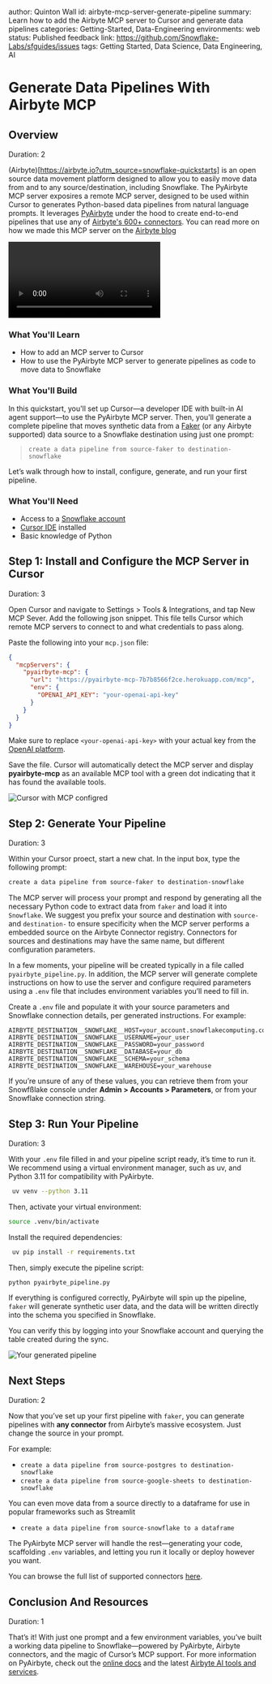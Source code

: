 author: Quinton Wall
id: airbyte-mcp-server-generate-pipeline
summary: Learn how to add the Airbyte MCP server to Cursor and generate data pipelines
categories: Getting-Started, Data-Engineering
environments: web
status: Published
feedback link: https://github.com/Snowflake-Labs/sfguides/issues
tags: Getting Started, Data Science, Data Engineering, AI

# Generate Data Pipelines With Airbyte MCP
<!-- ------------------------ -->
## Overview

Duration: 2

(Airbyte)[https://airbyte.io?utm_source=snowflake-quickstarts] is an open source data movement platform designed to allow you to easily move data from and to any source/destination, including Snowflake. The PyAirbyte MCP server exposires a remote MCP server, designed to be used within Cursor  to generates Python-based data pipelines from natural language prompts. It leverages [PyAirbyte](https://github.com/airbytehq/pyairbyte?utm_source=snowflake-quickstarts) under the hood to create end-to-end pipelines that use any of [Airbyte's 600+ connectors](https://connectors.airbyte.com/files/generated_reports/connector_registry_report.html). You can read more on how we made this MCP server on the [Airbyte blog](https://airbyte.com/blog/how-we-built-an-mcp-server-to-create-data-pipelines?utm_source=snowflake-quickstarts)

<video id="t-o8YIfqA_g"></video>


### What You'll Learn

- How to add an MCP server to Cursor
- How to use the PyAirbyte MCP server to generate pipelines as code to move data to Snowflake

### What You'll Build

In this quickstart, you'll set up Cursor—a developer IDE with built-in AI agent support—to use the PyAirbyte MCP server. Then, you'll generate a complete pipeline that moves synthetic data from a [Faker](https://fakerjs.dev) (or any Airbyte supported) data source to a Snowflake destination using just one prompt:

> `create a data pipeline from source-faker to destination-snowflake`

Let’s walk through how to install, configure, generate, and run your first pipeline.

### What You'll Need

- Access to a [Snowflake account](https://signup.snowflake.com/)
- [Cursor IDE](https://cursor.com/) installed
- Basic knowledge of Python


## Step 1: Install and Configure the MCP Server in Cursor

Duration: 3

Open Cursor and navigate to Settings > Tools & Integrations, and tap New MCP Sever. Add the following json snippet. This file tells Cursor which remote MCP servers to connect to and what credentials to pass along.

Paste the following into your `mcp.json` file:

```json
{
  "mcpServers": {
    "pyairbyte-mcp": {
      "url": "https://pyairbyte-mcp-7b7b8566f2ce.herokuapp.com/mcp",
      "env": {
        "OPENAI_API_KEY": "your-openai-api-key"
      }
    }
  }
}
```

Make sure to replace `<your-openai-api-key>` with your actual key from the [OpenAI platform](https://platform.openai.com/account/api-keys).

Save the file. Cursor will automatically detect the MCP server and display **pyairbyte-mcp** as an available MCP tool with a green dot indicating that it has found the available tools.

![Cursor with MCP configred](assets/cursor.png)

## Step 2: Generate Your Pipeline

Duration: 3

Within your Cursor proect, start a new chat. In the input box, type the following prompt:

```bash
create a data pipeline from source-faker to destination-snowflake
```

The MCP server will process your prompt and respond by generating all the necessary Python code to extract data from `faker` and load it into `Snowflake`. We suggest you prefix your source and destination with `source-` and `destination-` to ensure specificity when the MCP server performs a embedded source on the Airbyte Connector registry. Connectors for sources and destinations may have the same name, but different configuration parameters.

In a few moments, your pipeline will be created typically in a file called `pyairbyte_pipeline.py`. In addition, the MCP server will generate complete instructions on how to use the server and configure required parameters using a  `.env` file that includes environment variables you’ll need to fill in. 

Create a `.env` file and populate it with your source parameters and Snowflake connection details, per generated instructions. For example:

```env
AIRBYTE_DESTINATION__SNOWFLAKE__HOST=your_account.snowflakecomputing.com
AIRBYTE_DESTINATION__SNOWFLAKE__USERNAME=your_user
AIRBYTE_DESTINATION__SNOWFLAKE__PASSWORD=your_password
AIRBYTE_DESTINATION__SNOWFLAKE__DATABASE=your_db
AIRBYTE_DESTINATION__SNOWFLAKE__SCHEMA=your_schema
AIRBYTE_DESTINATION__SNOWFLAKE__WAREHOUSE=your_warehouse
```

If you’re unsure of any of these values, you can retrieve them from your Snowfßlake console under **Admin > Accounts > Parameters**, or from your Snowflake connection string.


## Step 3: Run Your Pipeline

Duration: 3

With your `.env` file filled in and your pipeline script ready, it’s time to run it. We recommend using a virtual environment manager, such as uv, and Python 3.11 for compatibility with PyAirbyte.

```bash
 uv venv --python 3.11
```

Then, activate your virtual environment:

```bash
source .venv/bin/activate
```

Install the required dependencies:

```bash
 uv pip install -r requirements.txt
```

Then, simply execute the pipeline script:

```bash
python pyairbyte_pipeline.py
```

If everything is configured correctly, PyAirbyte will spin up the pipeline, `faker` will generate synthetic user data, and the data will be written directly into the schema you specified in Snowflake.

You can verify this by logging into your Snowflake account and querying the table created during the sync.

![Your generated pipeline](assets/pipeline.png)

## Next Steps

Duration: 2

Now that you’ve set up your first pipeline with `faker`, you can generate pipelines with **any connector** from Airbyte’s massive ecosystem. Just change the source in your prompt.

For example:

- `create a data pipeline from source-postgres to destination-snowflake`
- `create a data pipeline from source-google-sheets to destination-snowflake`

You can even move data from a source directly to a dataframe for use in popular frameworks such as Streamlit

- `create a data pipeline from source-snowflake to a dataframe`

The PyAirbyte MCP server will handle the rest—generating your code, scaffolding `.env` variables, and letting you run it locally or deploy however you want.

You can browse the full list of supported connectors [here](https://connectors.airbyte.com/files/generated_reports/connector_registry_report.html).

## Conclusion And Resources

Duration: 1

That’s it! With just one prompt and a few environment variables, you’ve built a working data pipeline to Snowflake—powered by PyAirbyte, Airbyte connectors, and the magic of Cursor’s MCP support. For more information on PyAirbyte, check out the [online docs](https://github.com/airbytehq/pyairbyte?utm_source=snowflake-quickstarts) and the latest  [Airbyte AI tools and services](https://airbyte.com/embedded?utm_source=snowflake-quickstarts).